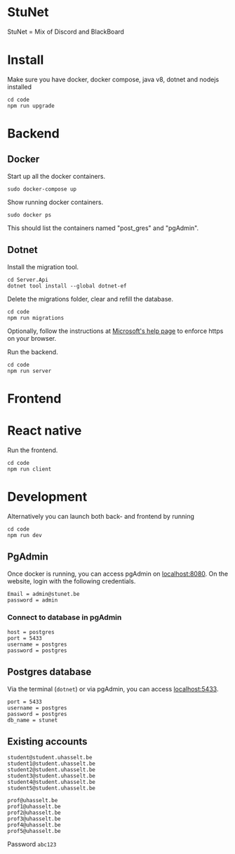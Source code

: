 # **StuNet**
StuNet = Mix of Discord and BlackBoard
# Install
Make sure you have docker, docker compose, java v8, dotnet and nodejs installed
```
cd code
npm run upgrade
```

# Backend

## Docker
Start up all the docker containers.
```
sudo docker-compose up
```

Show running docker containers.
```
sudo docker ps
```
This should list the containers named "post_gres" and "pgAdmin".


## Dotnet
Install the migration tool.
```
cd Server.Api
dotnet tool install --global dotnet-ef
```

Delete the migrations folder, clear and refill the database.
```
cd code
npm run migrations
```

Optionally, follow the instructions at [Microsoft's help page](https://docs.microsoft.com/en-us/aspnet/core/security/enforcing-ssl?view=aspnetcore-6.0&tabs=visual-studio#ssl-linux) to enforce https on your browser.

Run the backend.
```
cd code
npm run server
```

# Frontend

# React native
Run the frontend.
```
cd code
npm run client
```

# Development
Alternatively you can launch both back- and frontend by running
```
cd code
npm run dev
```

## PgAdmin
Once docker is running, you can access pgAdmin on [localhost:8080](http://localhost:8080). On the website, login with the following credentials.
```
Email = admin@stunet.be
password = admin
```

### Connect to database in pgAdmin
```
host = postgres
port = 5433
username = postgres
password = postgres
```

## Postgres database
Via the terminal (`dotnet`) or via pgAdmin, you can access [localhost:5433](http://localhost:5433).
```
port = 5433
username = postgres
password = postgres
db_name = stunet
```


## Existing accounts
```
student@student.uhasselt.be
student1@student.uhasselt.be
student2@student.uhasselt.be
student3@student.uhasselt.be
student4@student.uhasselt.be
student5@student.uhasselt.be

prof@uhasselt.be
prof1@uhasselt.be
prof2@uhasselt.be
prof3@uhasselt.be
prof4@uhasselt.be
prof5@uhasselt.be
```
Password `abc123`


